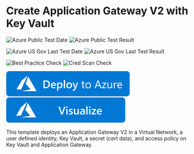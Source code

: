 # Create Application Gateway V2 with Key Vault

![Azure Public Test Date](https://azurequickstartsservice.blob.core.windows.net/badges/101-application-gateway-key-vault-create/PublicLastTestDate.svg)
![Azure Public Test Result](https://azurequickstartsservice.blob.core.windows.net/badges/101-application-gateway-key-vault-create/PublicDeployment.svg)

![Azure US Gov Last Test Date](https://azurequickstartsservice.blob.core.windows.net/badges/101-application-gateway-key-vault-create/FairfaxLastTestDate.svg)
![Azure US Gov Last Test Result](https://azurequickstartsservice.blob.core.windows.net/badges/101-application-gateway-key-vault-create/FairfaxDeployment.svg)

![Best Practice Check](https://azurequickstartsservice.blob.core.windows.net/badges/101-application-gateway-key-vault-create/BestPracticeResult.svg)
![Cred Scan Check](https://azurequickstartsservice.blob.core.windows.net/badges/101-application-gateway-key-vault-create/CredScanResult.svg)

[![Deploy To Azure](https://raw.githubusercontent.com/Azure/azure-quickstart-templates/master/1-CONTRIBUTION-GUIDE/images/deploytoazure.svg?sanitize=true)](https://portal.azure.com/#create/Microsoft.Template/uri/https%3A%2F%2Fraw.githubusercontent.com%2FAzure%2Fazure-quickstart-templates%2Fmaster%2F101-application-gateway-key-vault-create%2Fazuredeploy.json)
[![Visualize](https://raw.githubusercontent.com/Azure/azure-quickstart-templates/master/1-CONTRIBUTION-GUIDE/images/visualizebutton.svg?sanitize=true)](http://armviz.io/#/?load=https%3A%2F%2Fraw.githubusercontent.com%2FAzure%2Fazure-quickstart-templates%2Fmaster%2F101-application-gateway-key-vault-create%2Fazuredeploy.json)

This template deploys an Application Gateway V2 in a Virtual Network, a user
defined identity, Key Vault, a secret (cert data), and access policy on Key
Vault and Application Gateway.
